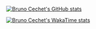 [![Bruno Cechet's GitHub stats](https://stats.cechet.com.br/api?username=brunocechet&show_icons=true&count_private=true&include_all_commits=false&theme=gradient)](https://github.com/anuraghazra/github-readme-stats)

[![Bruno Cechet's WakaTime stats](https://stats.cechet.com.br/api/wakatime?username=@brunocechet&range=all_time)](https://github.com/anuraghazra/github-readme-stats)
